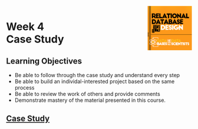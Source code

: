 <a href="../">
  <img src="/img/Relational_Database_Design_logo.png" width="120" align="right">
</a>

# Week 4 <br> Case Study

## Learning Objectives
- Be able to follow through the case study and understand every step
- Be able to build an individal-interested project based on the same process
- Be able to review the work of others and provide comments
- Demonstrate mastery of the material presented in this course.

## [Case Study](./caseStudy.md)
